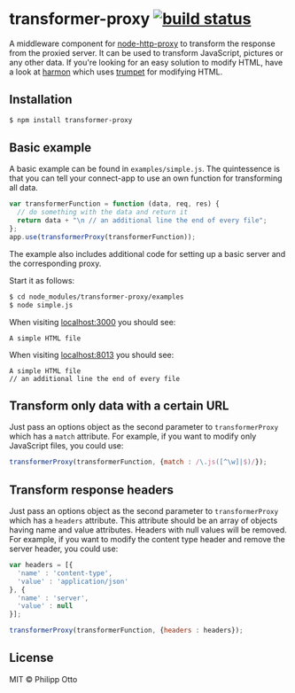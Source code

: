 transformer-proxy [![build status](https://secure.travis-ci.org/philippotto/transformer-proxy.png)](http://travis-ci.org/philippotto/transformer-proxy)
=================

A middleware component for [node-http-proxy](https://github.com/nodejitsu/node-http-proxy) to transform the response from the proxied server.
It can be used to transform JavaScript, pictures or any other data.
If you're looking for an easy solution to modify HTML, have a look at [harmon](https://github.com/No9/harmon) which uses [trumpet](https://github.com/substack/node-trumpet) for modifying HTML.

## Installation

```bash
$ npm install transformer-proxy
```

## Basic example

A basic example can be found in ```examples/simple.js```. The quintessence is that you can tell your connect-app to use an own function for transforming all data.

```javascript
var transformerFunction = function (data, req, res) {
  // do something with the data and return it
  return data + "\n // an additional line the end of every file";
};
app.use(transformerProxy(transformerFunction));
```

The example also includes additional code for setting up a basic server and the corresponding proxy.

Start it as follows:
```bash
$ cd node_modules/transformer-proxy/examples
$ node simple.js
```

When visiting [localhost:3000](http://localhost:3000) you should see:
```
A simple HTML file
```
When visiting [localhost:8013](http://localhost:8013) you should see:
```
A simple HTML file
// an additional line the end of every file
```

## Transform only data with a certain URL

Just pass an options object as the second parameter to ```transformerProxy``` which has a `match` attribute.
For example, if you want to modify only JavaScript files, you could use:

```javascript
transformerProxy(transformerFunction, {match : /\.js([^\w]|$)/});
```

## Transform response headers

Just pass an options object as the second parameter to ```transformerProxy``` which has a `headers` attribute.
This attribute should be an array of objects having name and value attributes. Headers with null values will be removed.
For example, if you want to modify the content type header and remove the server header, you could use:

```javascript
var headers = [{
  'name' : 'content-type',
  'value' : 'application/json'
}, {
  'name' : 'server',
  'value' : null
}];

transformerProxy(transformerFunction, {headers : headers});
```

## License
MIT &copy; Philipp Otto
